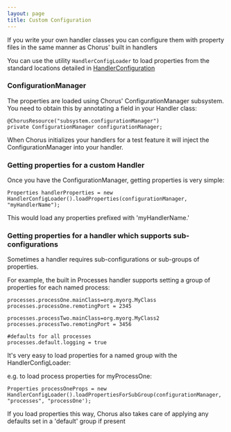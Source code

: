 ```yaml
---
layout: page
title: Custom Configuration
---
```


If you write your own handler classes you can configure them with property files in the same manner as Chorus' built in handlers

You can use the utility `HandlerConfigLoader` to load properties from the standard locations detailed in [HandlerConfiguration](/pages/Handlers/HandlerConfiguration)

### ConfigurationManager ###

The properties are loaded using Chorus' ConfigurationManager subsystem.
You need to obtain this by annotating a field in your Handler class:

    @ChorusResource("subsystem.configurationManager")
    private ConfigurationManager configurationManager;


When Chorus initializes your handlers for a test feature it will inject the ConfigurationManager into your handler.


### Getting properties for a custom Handler ###

Once you have the ConfigurationManager, getting properties is very simple:

    Properties handlerProperties = new HandlerConfigLoader().loadProperties(configurationManager, "myHandlerName");

This would load any properties prefixed with 'myHandlerName.'


### Getting properties for a handler which supports sub-configurations ###

Sometimes a handler requires sub-configurations or sub-groups of properties.

For example, the built in Processes handler supports setting a group of properties for each named process:

    processes.processOne.mainClass=org.myorg.MyClass
    processes.processOne.remotingPort = 2345

    processes.processTwo.mainClass=org.myorg.MyClass2
    processes.processTwo.remotingPort = 3456

    #defaults for all processes
    processes.default.logging = true

It's very easy to load properties for a named group with the HandlerConfigLoader:

e.g. to load process properties for myProcessOne:

    Properties processOneProps = new HandlerConfigLoader().loadPropertiesForSubGroup(configurationManager, "processes", "processOne');

If you load properties this way, Chorus also takes care of applying any defaults set in a 'default' group if present









